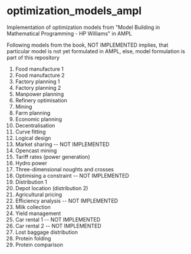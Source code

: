 # optimization_models_ampl
Implementation of optimization models from "Model Building in Mathematical Programming - HP Williams" in AMPL

Following models from the book, NOT IMPLEMENTED implies, that particular model is not yet formulated in AMPL, 
                                else, model formulation is part of this repository

1. Food manufacture 1
2. Food manufacture 2
3. Factory planning 1
4. Factory planning 2
5. Manpower planning
6. Refinery optimisation
7. Mining
8. Farm planning
9. Economic planning
10. Decentralisation
11. Curve fitting
12. Logical design
13. Market sharing -- NOT IMPLEMENTED
14. Opencast mining
15. Tariff rates (power generation)
16. Hydro power
17. Three-dimensional noughts and crosses 
18. Optimising a constraint -- NOT IMPLEMENTED
19. Distribution 1
20. Depot location (distribution 2)
21. Agricultural pricing
22. Efficiency analysis -- NOT IMPLEMENTED
23. Milk collection
24. Yield management
25. Car rental 1 -- NOT IMPLEMENTED
26. Car rental 2 -- NOT IMPLEMENTED
27. Lost baggage distribution
28. Protein folding
29. Protein comparison
